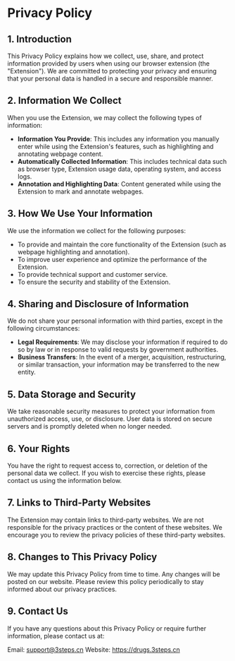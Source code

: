 # Privacy Policy

## 1. Introduction
This Privacy Policy explains how we collect, use, share, and protect information provided by users when using our browser extension (the "Extension"). We are committed to protecting your privacy and ensuring that your personal data is handled in a secure and responsible manner.

## 2. Information We Collect
When you use the Extension, we may collect the following types of information:

- **Information You Provide**: This includes any information you manually enter while using the Extension's features, such as highlighting and annotating webpage content.
- **Automatically Collected Information**: This includes technical data such as browser type, Extension usage data, operating system, and access logs.
- **Annotation and Highlighting Data**: Content generated while using the Extension to mark and annotate webpages.

## 3. How We Use Your Information
We use the information we collect for the following purposes:

- To provide and maintain the core functionality of the Extension (such as webpage highlighting and annotation).
- To improve user experience and optimize the performance of the Extension.
- To provide technical support and customer service.
- To ensure the security and stability of the Extension.

## 4. Sharing and Disclosure of Information
We do not share your personal information with third parties, except in the following circumstances:

- **Legal Requirements**: We may disclose your information if required to do so by law or in response to valid requests by government authorities.
- **Business Transfers**: In the event of a merger, acquisition, restructuring, or similar transaction, your information may be transferred to the new entity.

## 5. Data Storage and Security
We take reasonable security measures to protect your information from unauthorized access, use, or disclosure. User data is stored on secure servers and is promptly deleted when no longer needed.

## 6. Your Rights
You have the right to request access to, correction, or deletion of the personal data we collect. If you wish to exercise these rights, please contact us using the information below.

## 7. Links to Third-Party Websites
The Extension may contain links to third-party websites. We are not responsible for the privacy practices or the content of these websites. We encourage you to review the privacy policies of these third-party websites.

## 8. Changes to This Privacy Policy
We may update this Privacy Policy from time to time. Any changes will be posted on our website. Please review this policy periodically to stay informed about our privacy practices.

## 9. Contact Us
If you have any questions about this Privacy Policy or require further information, please contact us at:

Email: support@3steps.cn
Website: https://drugs.3steps.cn
